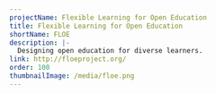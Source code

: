 ```yaml
---
projectName: Flexible Learning for Open Education
title: Flexible Learning for Open Education
shortName: FLOE
description: |-
  Designing open education for diverse learners.
link: http://floeproject.org/
order: 100
thumbnailImage: /media/floe.png
---
```

